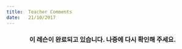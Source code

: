 ```yaml
---
title:  Teacher Comments
date:   21/10/2017
---
```


### <center>이 레슨이 완료되고 있습니다. 나중에 다시 확인해 주세요.</center>